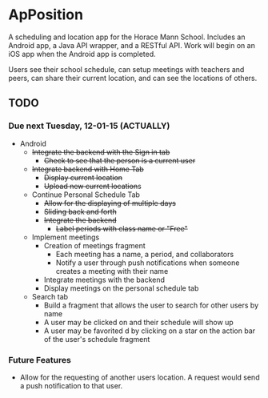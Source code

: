 # ApPosition

A scheduling and location app for the Horace Mann School. Includes an Android app, a Java API wrapper, and a RESTful API. Work will begin on an iOS app when the Android app is completed. 

Users see their school schedule, can setup meetings with teachers and peers, can share their current location, and can see the locations of others.

## TODO
### Due next Tuesday, 12-01-15 (ACTUALLY)

- Android
  - ~~Integrate the backend with the Sign in tab~~
    - ~~Check to see that the person is a current user~~
  - ~~Integrate backend with Home Tab~~
    - ~~Display current location~~
    - ~~Upload new current location~~s
  - Continue Personal Schedule Tab
    - ~~Allow for the displaying of multiple days~~
    - ~~Sliding back and forth~~
    - ~~Integrate the backend~~
      - ~~Label periods with class name or "Free"~~
  - Implement meetings
    - Creation of meetings fragment
      - Each meeting has a name, a period, and collaborators
      - Notify a user through push notifications when someone creates a meeting with their name
    - Integrate meetings with the backend
    - Display meetings on the personal schedule tab
  - Search tab
    - Build a fragment that allows the user to search for other users by name
    - A user may be clicked on and their schedule will show up
    - A user may be favorited d by clicking on a star on the action bar of the user's schedule fragment 

### Future Features

- Allow for the requesting of another users location. A request would send a push notification to that user.

